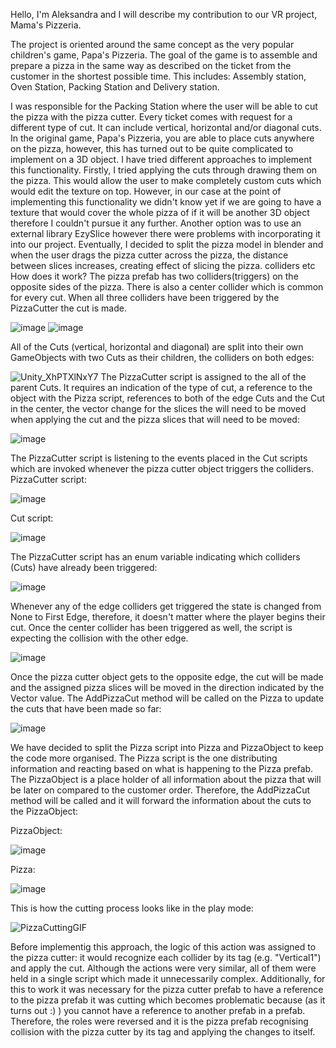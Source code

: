 Hello,
I'm Aleksandra and I will describe my contribution to our VR project, Mama's Pizzeria.

The project is oriented around the same concept as the very popular children's game, Papa's Pizzeria. The goal of the game is to assemble and prepare a pizza in the same way as described on the ticket from the customer in the shortest possible time. This includes: 
Assembly station,
Oven Station,
Packing Station and 
Delivery station.

I was responsible for the Packing Station where the user will be able to cut the pizza with the pizza cutter. Every ticket comes with request for a different type of cut. It can include vertical, horizontal and/or diagonal cuts.
In the original game, Papa's Pizzeria, you are able to place cuts anywhere on the pizza, however, this has turned out to be quite complicated to implement on a 3D object. 
I have tried different approaches to implement this functionality. Firstly, I tried applying the cuts through drawing them on the pizza. This would allow the user to make completely custom cuts which would edit the texture on top. However, in our case at the point of implementing this functionality we didn't know yet if we are going to have a texture that would cover the whole pizza of if it will be another 3D object therefore I couldn't pursue it any further. Another option was to use an external library EzySlice however there were problems with incorporating it into our project. Eventually, I decided to split the pizza model in blender and when the user drags the pizza cutter across the pizza, the distance between slices increases, creating effect of slicing the pizza.
colliders etc
How does it work?
The pizza prefab has two colliders(triggers) on the opposite sides of the pizza. There is also a center collider which is common for every cut. When all three colliders have been triggered by the PizzaCutter the cut is made.

![image](https://github.com/user-attachments/assets/6da4c5bf-62a2-43c3-a107-3f273317bca2)
![image](https://github.com/user-attachments/assets/f4c7204b-6bea-40fb-9868-f061bf21638a)

All of the Cuts (vertical, horizontal and diagonal) are split into their own GameObjects with two Cuts as their children, the colliders on both edges:

![Unity_XhPTXlNxY7](https://github.com/user-attachments/assets/390d2feb-ffae-4a36-a296-9512c2b17223)
The PizzaCutter script is assigned to the all of the parent Cuts. It requires an indication of the type of cut, a reference to the object with the Pizza script, references to both of the edge Cuts and the Cut in the center, the vector change for the slices the will need to be moved when applying the cut and the pizza slices that will need to be moved:

![image](https://github.com/user-attachments/assets/702ebc49-5ca4-4f8e-b26c-035adb21af51)

The PizzaCutter script is listening to the events placed in the Cut scripts which are invoked whenever the pizza cutter object triggers the colliders.
PizzaCutter script:

![image](https://github.com/user-attachments/assets/7f8ac632-53d4-4919-8e00-fea5ff731809)

Cut script:

![image](https://github.com/user-attachments/assets/1784d2f0-1c18-4ea1-b856-19e3ed49667a)

The PizzaCutter script has an enum variable indicating which colliders (Cuts) have already been triggered:

![image](https://github.com/user-attachments/assets/2375b949-93c9-4423-8a4f-1747e7e8e21e)

Whenever any of the edge colliders get triggered the state is changed from None to First Edge, therefore, it doesn't matter where the player begins their cut. Once the center collider has been triggered as well, the script is expecting the collision with the other edge.

![image](https://github.com/user-attachments/assets/df346477-f6d5-4c2c-876a-2f3ef75af18f)

Once the pizza cutter object gets to the opposite edge, the cut will be made and the assigned pizza slices will be moved in the direction indicated by the Vector value. The AddPizzaCut method will be called on the Pizza to update the cuts that have been made so far:

![image](https://github.com/user-attachments/assets/3a562d74-c359-4b68-91c5-0e1c9c95bfe6)

We have decided to split the Pizza script into Pizza and PizzaObject to keep the code more organised. The Pizza script is the one distributing information and reacting based on what is happening to the Pizza prefab. The PizzaObject is a place holder of all information about the pizza that will be later on compared to the customer order. Therefore, the AddPizzaCut method will be called and it will forward the information about the cuts to the PizzaObject:

PizzaObject:

![image](https://github.com/user-attachments/assets/ebdbe234-33fe-450e-816b-682884a20c9e)

Pizza:

![image](https://github.com/user-attachments/assets/d3d3fa59-6293-4447-b197-ccfe004a3f89)

This is how the cutting process looks like in the play mode:

![PizzaCuttingGIF](https://github.com/user-attachments/assets/79aeb16c-5f00-4bc0-b06b-1d6a8985ab57)


Before implementig this approach, the logic of this action was assigned to the pizza cutter: it would recognize each collider by its tag (e.g. "Vertical1") and apply the cut. Although the actions were very similar, all of them were held in a single script which made it unnecessarily complex. Additionally, for this to work it was necessary for the pizza cutter prefab to have a reference to the pizza prefab it was cutting which becomes problematic because (as it turns out :) ) you cannot have a reference to another prefab in a prefab. Therefore, the roles were reversed and it is the pizza prefab recognising collision with the pizza cutter by its tag and applying the changes to itself. 


